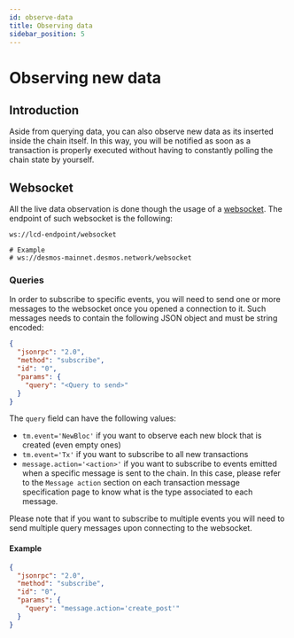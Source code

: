 ```yaml
---
id: observe-data
title: Observing data
sidebar_position: 5
---
```


# Observing new data

## Introduction
Aside from querying data, you can also observe new data as its inserted inside the chain itself. In this way, you will be notified as soon as a transaction is properly executed without having to constantly polling the chain state by yourself. 

## Websocket  
All the live data observation is done though the usage of a [websocket](https://en.wikipedia.org/wiki/WebSocket). The endpoint of such websocket is the following: 

```
ws://lcd-endpoint/websocket

# Example
# ws://desmos-mainnet.desmos.network/websocket
```

### Queries
In order to subscribe to specific events, you will need to send one or more messages to the websocket once you opened a connection to it. Such messages needs to contain the following JSON object and must be string encoded: 

```json
{
  "jsonrpc": "2.0",
  "method": "subscribe",
  "id": "0",
  "params": {
    "query": "<Query to send>"
  }
}
``` 

The `query` field can have the following values: 

* `tm.event='NewBloc'` if you want to observe each new block that is created (even empty ones)
* `tm.event='Tx'` if you want to subscribe to all new transactions
* `message.action='<action>'` if you want to subscribe to events emitted when a specific message is sent to the chain. 
  In this case, please refer to the `Message action` section on each transaction message 
  specification page to know what is the type associated to each message.

Please note that if you want to subscribe to multiple events you will need to send multiple query messages upon connecting to the websocket. 

#### Example
```json
{
  "jsonrpc": "2.0",
  "method": "subscribe",
  "id": "0",
  "params": {
    "query": "message.action='create_post'"
  }
}
```